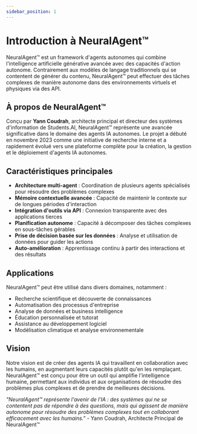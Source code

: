 ```yaml
---
sidebar_position: 1
---
```


# Introduction à NeuralAgent™

NeuralAgent™ est un framework d'agents autonomes qui combine l'intelligence artificielle générative avancée avec des capacités d'action autonome. Contrairement aux modèles de langage traditionnels qui se contentent de générer du contenu, NeuralAgent™ peut effectuer des tâches complexes de manière autonome dans des environnements virtuels et physiques via des API.

## À propos de NeuralAgent™

Conçu par **Yann Coudrah**, architecte principal et directeur des systèmes d'information de Students.AI, NeuralAgent™ représente une avancée significative dans le domaine des agents IA autonomes. Le projet a débuté en novembre 2023 comme une initiative de recherche interne et a rapidement évolué vers une plateforme complète pour la création, la gestion et le déploiement d'agents IA autonomes.

## Caractéristiques principales

-   **Architecture multi-agent** : Coordination de plusieurs agents spécialisés pour résoudre des problèmes complexes
-   **Mémoire contextuelle avancée** : Capacité de maintenir le contexte sur de longues périodes d'interaction
-   **Intégration d'outils via API** : Connexion transparente avec des applications tierces
-   **Planification autonome** : Capacité à décomposer des tâches complexes en sous-tâches gérables
-   **Prise de décision basée sur les données** : Analyse et utilisation de données pour guider les actions
-   **Auto-amélioration** : Apprentissage continu à partir des interactions et des résultats

## Applications

NeuralAgent™ peut être utilisé dans divers domaines, notamment :

-   Recherche scientifique et découverte de connaissances
-   Automatisation des processus d'entreprise
-   Analyse de données et business intelligence
-   Éducation personnalisée et tutorat
-   Assistance au développement logiciel
-   Modélisation climatique et analyse environnementale

## Vision

Notre vision est de créer des agents IA qui travaillent en collaboration avec les humains, en augmentant leurs capacités plutôt qu'en les remplaçant. NeuralAgent™ est conçu pour être un outil qui amplifie l'intelligence humaine, permettant aux individus et aux organisations de résoudre des problèmes plus complexes et de prendre de meilleures décisions.

_"NeuralAgent™ représente l'avenir de l'IA : des systèmes qui ne se contentent pas de répondre à des questions, mais qui agissent de manière autonome pour résoudre des problèmes complexes tout en collaborant efficacement avec les humains."_ - Yann Coudrah, Architecte Principal de NeuralAgent™

